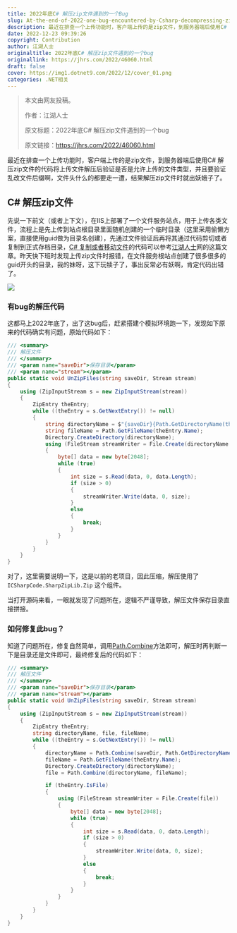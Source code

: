 ```yaml
---
title: 2022年底C# 解压zip文件遇到的一个Bug
slug: At-the-end-of-2022-one-bug-encountered-by-Csharp-decompressing-zip-files
description: 最近在排查一个上传功能时，客户端上传的是zip文件，到服务器端后使用C# 解压zip文件的代码将上传文件解压后验证是否是允许上传的文件类型，并且要验证乱改文件后缀啊，文件头什么的都要走一遭，结果解压zip文件时就出妖蛾子了。
date: 2022-12-23 09:39:26
copyright: Contribution
author: 江湖人士
originaltitle: 2022年底C# 解压zip文件遇到的一个bug
originallink: https://jhrs.com/2022/46060.html
draft: false
cover: https://img1.dotnet9.com/2022/12/cover_01.png
categories: .NET相关
---
```


> 本文由网友投稿。
>
> 作者：江湖人士
>
> 原文标题：2022年底C# 解压zip文件遇到的一个bug
>
> 原文链接：https://jhrs.com/2022/46060.html


最近在排查一个上传功能时，客户端上传的是zip文件，到服务器端后使用C# 解压zip文件的代码将上传文件解压后验证是否是允许上传的文件类型，并且要验证乱改文件后缀啊，文件头什么的都要走一遭，结果解压zip文件时就出妖蛾子了。

## C# 解压zip文件

先说一下前文（或者上下文），在IIS上部署了一个文件服务站点，用于上传各类文件，流程上是先上传到站点根目录里面随机创建的一个临时目录（这里采用偷懒方案，直接使用guid做为目录名创建），先通过文件验证后再将其通过代码剪切或者复制到正式存档目录，[C# 复制或者移动文件](https://jhrs.com/2022/45307.html)的代码可以参考[江湖人士](https://jhrs.com/)网的这篇文章。昨天快下班时发现上传zip文件时报错，在文件服务根站点创建了很多很多的guid开头的目录，我的妹呀，这下玩犊子了，事出反常必有妖啊，肯定代码出错了。

![](https://img1.dotnet9.com/2022/12/0101.png)

### 有bug的解压代码

这都马上2022年底了，出了这bug后，赶紧搭建个模拟环境跑一下，发现如下原来的代码确实有问题，原始代码如下：

```csharp
/// <summary>
/// 解压文件
/// </summary>
/// <param name="saveDir">保存目录</param>
/// <param name="stream"></param>
public static void UnZipFiles(string saveDir, Stream stream)
{
    using (ZipInputStream s = new ZipInputStream(stream))
    {
        ZipEntry theEntry;
        while ((theEntry = s.GetNextEntry()) != null)
        {
            string directoryName = $"{saveDir}{Path.GetDirectoryName(theEntry.Name)}\\";
            string fileName = Path.GetFileName(theEntry.Name);
            Directory.CreateDirectory(directoryName);
            using (FileStream streamWriter = File.Create(directoryName + fileName))
            {
                byte[] data = new byte[2048];
                while (true)
                {
                    int size = s.Read(data, 0, data.Length);
                    if (size > 0)
                    {
                        streamWriter.Write(data, 0, size);
                    }
                    else
                    {
                        break;
                    }
                }
            }
        }
    }
}
```
       
对了，这里需要说明一下，这是以前的老项目，因此压缩，解压使用了 `ICSharpCode.SharpZipLib.Zip` 这个组件。

当打开源码来看，一眼就发现了问题所在，逻辑不严谨导致，解压文件保存目录直接拼接。

### 如何修复此bug？

知道了问题所在，修复自然简单，调用[Path.Combine](https://learn.microsoft.com/zh-cn/dotnet/api/system.io.path.combine?view=net-7.0)方法即可，解压时再判断一下是目录还是文件即可，最终修复后的代码如下：

```csharp
/// <summary>
/// 解压文件
/// </summary>
/// <param name="saveDir">保存目录</param>
/// <param name="stream"></param>
public static void UnZipFiles(string saveDir, Stream stream)
{
    using (ZipInputStream s = new ZipInputStream(stream))
    {
        ZipEntry theEntry;
        string directoryName, file, fileName;
        while ((theEntry = s.GetNextEntry()) != null)
        {
            directoryName = Path.Combine(saveDir, Path.GetDirectoryName(theEntry.Name));
            fileName = Path.GetFileName(theEntry.Name);
            Directory.CreateDirectory(directoryName);
            file = Path.Combine(directoryName, fileName);

            if (theEntry.IsFile)
            {
                using (FileStream streamWriter = File.Create(file))
                {
                    byte[] data = new byte[2048];
                    while (true)
                    {
                        int size = s.Read(data, 0, data.Length);
                        if (size > 0)
                        {
                            streamWriter.Write(data, 0, size);
                        }
                        else
                        {
                            break;
                        }
                    }
                }
            }
        }
    }
}
```